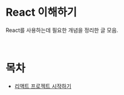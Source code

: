 # React 이해하기
React를 사용하는데 필요한 개념을 정리한 글 모음.

<br>

# 목차
* [리액트 프로젝트 시작하기](./react-start/react-start.md)


